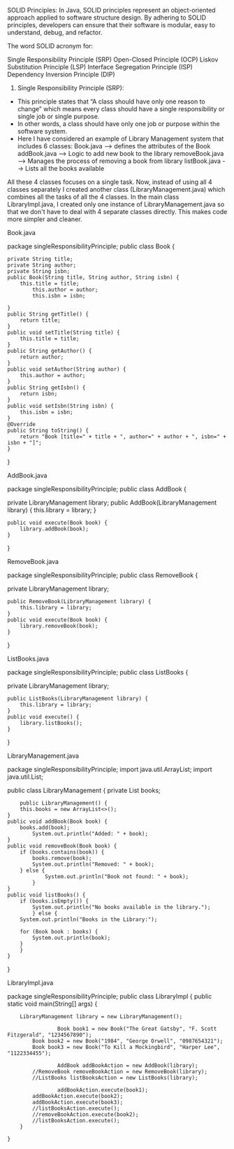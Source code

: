 SOLID Principles:
In Java, SOLID principles represent an object-oriented approach applied to software structure design.
By adhering to SOLID principles, developers can ensure that their software is modular, easy to understand, debug, and refactor.

The word SOLID acronym for:

Single Responsibility Principle (SRP)
Open-Closed Principle (OCP)
Liskov Substitution Principle (LSP)
Interface Segregation Principle (ISP)
Dependency Inversion Principle (DIP)


1. Single Responsibility Principle (SRP):
- This principle states that “A class should have only one reason to change” which means every class should have a single responsibility or single job or single purpose.
- In other words, a class should have only one job or purpose within the software system.
- Here I have considered an example of Library Management system that includes 6 classes:
  Book.java --> defines the attributes of the Book
  addBook.java --> Logic to add new book to the library
  removeBook.java --> Manages the process of removing a book from library
  listBook.java --> Lists all the books available

All these 4 classes focuses on a single task. Now, instead of using all 4 classes separately I created another class (LibraryManagement.java) which combines all the tasks of all the 4 classes.
In the main class LibraryImpl.java, I created only one instance of LibraryManagement.java so that we don't have to deal with 4 separate classes directly. This makes code more simpler and cleaner.


Book.java


package singleResponsibilityPrinciple;
public class Book {

	private String title;
	private String author;
	private String isbn;
	public Book(String title, String author, String isbn) {	
		this.title = title;
        	this.author = author;
        	this.isbn = isbn;

	}
	public String getTitle() {
		return title;
	}
	public void setTitle(String title) {
		this.title = title;
	}
	public String getAuthor() {
		return author;
	}
	public void setAuthor(String author) {
		this.author = author;
	}
	public String getIsbn() {
		return isbn;
	}
	public void setIsbn(String isbn) {
		this.isbn = isbn;
	}
	@Override
	public String toString() {
		return "Book [title=" + title + ", author=" + author + ", isbn=" + isbn + "]";
	}
}


AddBook.java


package singleResponsibilityPrinciple;
public class AddBook {
	
private LibraryManagement library;
	public AddBook(LibraryManagement library) {
		this.library = library;
	}
	
 	public void execute(Book book) {
		library.addBook(book);
	}
}

RemoveBook.java


package singleResponsibilityPrinciple;
public class RemoveBook {

private LibraryManagement library;
	
 	public RemoveBook(LibraryManagement library) {
		this.library = library;
	}
	public void execute(Book book) {
		library.removeBook(book);
	}
}


ListBooks.java


package singleResponsibilityPrinciple;
public class ListBooks {

private LibraryManagement library;
	
 	public ListBooks(LibraryManagement library) {
		this.library = library;
	}
	public void execute() {
		library.listBooks();
	}
}


LibraryManagement.java

package singleResponsibilityPrinciple;
import java.util.ArrayList;
import java.util.List;

public class LibraryManagement {
private List<Book> books;
	    
     	public LibraryManagement() {
		this.books = new ArrayList<>();
	}
  	public void addBook(Book book) {
		books.add(book);
	        System.out.println("Added: " + book);
	}
	public void removeBook(Book book) {
		if (books.contains(book)) {
			books.remove(book);
			System.out.println("Removed: " + book);
		} else {
	            System.out.println("Book not found: " + book);
	        }
	}
	public void listBooks() {
		if (books.isEmpty()) {
			System.out.println("No books available in the library.");
	        } else {
		System.out.println("Books in the Library:");
		
  		for (Book book : books) {
			System.out.println(book);
		}
		}
	}
}

LibraryImpl.java

package singleResponsibilityPrinciple;
public class LibraryImpl {
	public static void main(String[] args) {
		
		LibraryManagement library = new LibraryManagement();
     	    
					Book book1 = new Book("The Great Gatsby", "F. Scott Fitzgerald", "1234567890");
	        Book book2 = new Book("1984", "George Orwell", "0987654321");
	        Book book3 = new Book("To Kill a Mockingbird", "Harper Lee", "1122334455");
       	  
					AddBook addBookAction = new AddBook(library);
	        //RemoveBook removeBookAction = new RemoveBook(library);
	        //ListBooks listBooksAction = new ListBooks(library);    
	        
				 	addBookAction.execute(book1);
	        addBookAction.execute(book2);
	        addBookAction.execute(book3);
    	    //listBooksAction.execute();
        	//removeBookAction.execute(book2);        
	        //listBooksAction.execute();
	    }
		
	}












